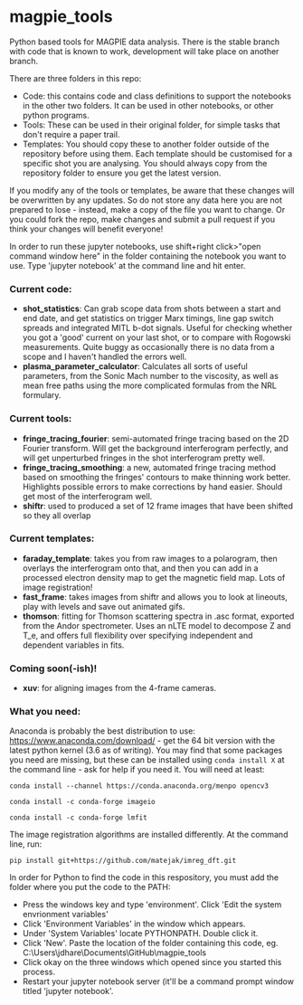 # magpie_tools
Python based tools for MAGPIE data analysis. There is the stable branch with code that is known to work, development will take place on another branch.

There are three folders in this repo:

* Code: this contains code and class definitions to support the notebooks in the other two folders. It can be used in other notebooks, or other python programs.
* Tools: These can be used in their original folder, for simple tasks that don't require a paper trail.
* Templates: You should copy these to another folder outside of the repository before using them. Each template should be customised for a specific shot you are analysing. You should always copy from the repository folder to ensure you get the latest version.

If you modify any of the tools or templates, be aware that these changes will be overwritten by any updates. So do not store any data here
you are not prepared to lose - instead, make a copy of the file you want to change. Or you could fork the repo, make changes and submit a pull request if you think your changes will benefit everyone!

In order to run these jupyter notebooks, use shift+right click>"open command window here" in the folder containing the notebook you want to use. Type 'jupyter notebook' at the command line and hit enter.

### Current code:
* **shot_statistics**: Can grab scope data from shots between a start and end date, and get statistics on trigger Marx timings, line gap switch spreads and integrated MITL b-dot signals. Useful for checking whether you got a 'good' current on your last shot, or to compare with Rogowski measurements. Quite buggy as occasionally there is no data from a scope and I haven't handled the errors well.
* **plasma_parameter_calculator**: Calculates all sorts of useful parameters, from the Sonic Mach number to the viscosity, as well as mean free paths using the more complicated formulas from the NRL formulary.

### Current tools:
* **fringe_tracing_fourier**: semi-automated fringe tracing based on the 2D Fourier transform. Will get the background interferogram perfectly, and will get unperturbed fringes in the shot interferogram pretty well.
* **fringe_tracing_smoothing**: a new, automated fringe tracing method based on smoothing the fringes' contours to make thinning work better. Highlights possible errors to make corrections by hand easier. Should get most of the interferogram well.
* **shiftr**: used to produced a set of 12 frame images that have been shifted so they all overlap

### Current templates:
* **faraday_template**: takes you from raw images to a polarogram, then overlays the interferogram onto that, and then you can add in a processed electron density map to get the magnetic field map. Lots of image registration!
* **fast_frame**: takes images from shiftr and allows you to look at lineouts, play with levels and save out animated gifs.
* **thomson**: fitting for Thomson scattering spectra in .asc format, exported from the Andor spectrometer. Uses an nLTE model to decompose Z and T_e, and offers full flexibility over specifying independent and dependent variables in fits.

### Coming soon(-ish)!
* **xuv**: for aligning images from the 4-frame cameras.

### What you need:
Anaconda is probably the best distribution to use: https://www.anaconda.com/download/ - get the 64 bit version with the latest python kernel (3.6 as of writing). You may find that some packages you need are missing, but these can be installed using `conda install X` at the command line - ask for help if you need it. You will need at least:

`conda install --channel https://conda.anaconda.org/menpo opencv3`

`conda install -c conda-forge imageio`

`conda install -c conda-forge lmfit`

The image registration algorithms are installed differently. At the command line, run:

`pip install git+https://github.com/matejak/imreg_dft.git`

In order for Python to find the code in this respository, you must add the folder where you put the code to the PATH:
* Press the windows key and type 'environment'. Click 'Edit the system envrionment variables'
* Click 'Environment Variables' in the window which appears.
* Under 'System Variables' locate PYTHONPATH. Double click it.
* Click 'New'. Paste the location of the folder containing this code, eg. C:\Users\jdhare\Documents\GitHub\magpie_tools
* Click okay on the three windows which opened since you started this process.
* Restart your jupyter notebook server (it'll be a command prompt window titled 'jupyter notebook'.
